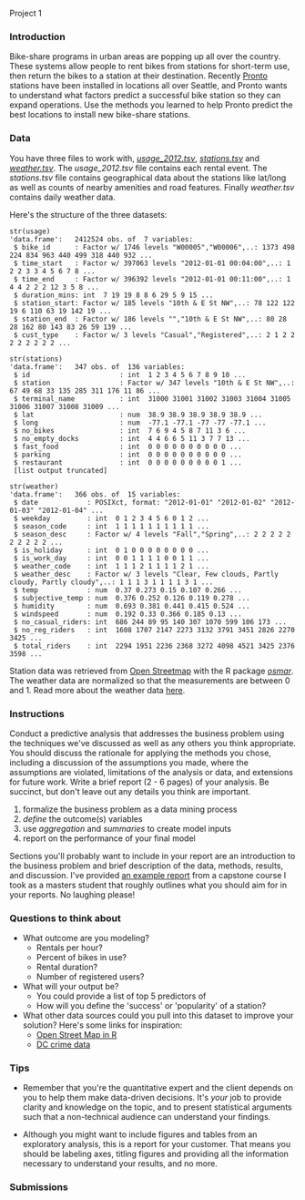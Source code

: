 Project 1

### Introduction

Bike-share programs in urban areas are popping up all over the country. These systems allow people to rent bikes from stations for short-term use, then return the bikes to a station at their destination. Recently [Pronto](https://www.prontocycleshare.com/) stations have been installed in locations all over Seattle, and Pronto wants to understand what factors predict a successful bike station so they can expand operations. Use the methods you learned to help Pronto predict the best locations to install new bike-share stations.

### Data 

You have three files to work with, [*usage_2012.tsv*](https://s3-us-west-2.amazonaws.com/bi-tech-cp303/project+1/capital-bike-share/usage_2012.tsv), [*stations.tsv*](https://s3-us-west-2.amazonaws.com/bi-tech-cp303/project+1/capital-bike-share/stations.tsv) and [*weather.tsv*](https://s3-us-west-2.amazonaws.com/bi-tech-cp303/project+1/capital-bike-share/daily_weather.tsv). The *usage_2012.tsv* file contains each rental event. The *stations.tsv* file contains geographical data about the stations like lat/long as well as counts of nearby amenities and road features. Finally *weather.tsv* contains daily weather data.

Here's the structure of the three datasets:
```{r}
str(usage)
'data.frame':	2412524 obs. of  7 variables:
 $ bike_id      : Factor w/ 1746 levels "W00005","W00006",..: 1373 498 224 834 963 440 499 318 440 932 ...
 $ time_start   : Factor w/ 397063 levels "2012-01-01 00:04:00",..: 1 2 2 3 3 4 5 6 7 8 ...
 $ time_end     : Factor w/ 396392 levels "2012-01-01 00:11:00",..: 1 4 4 2 2 2 12 3 5 8 ...
 $ duration_mins: int  7 19 19 8 8 6 29 5 9 15 ...
 $ station_start: Factor w/ 185 levels "10th & E St NW",..: 78 122 122 19 6 110 63 19 142 19 ...
 $ station_end  : Factor w/ 186 levels "","10th & E St NW",..: 80 28 28 162 80 143 83 26 59 139 ...
 $ cust_type    : Factor w/ 3 levels "Casual","Registered",..: 2 1 2 2 2 2 2 2 2 2 ...
```

```{r}
str(stations)
'data.frame':	347 obs. of  136 variables:
 $ id                      : int  1 2 3 4 5 6 7 8 9 10 ...
 $ station                 : Factor w/ 347 levels "10th & E St NW",..: 67 49 68 33 135 285 311 176 11 86 ...
 $ terminal_name           : int  31000 31001 31002 31003 31004 31005 31006 31007 31008 31009 ...
 $ lat                     : num  38.9 38.9 38.9 38.9 38.9 ...
 $ long                    : num  -77.1 -77.1 -77 -77 -77.1 ...
 $ no_bikes                : int  7 6 9 4 5 8 7 11 3 6 ...
 $ no_empty_docks          : int  4 4 6 6 5 11 3 7 7 13 ...
 $ fast_food               : int  0 0 0 0 0 0 0 0 0 0 ...
 $ parking                 : int  0 0 0 0 0 0 0 0 0 0 ...
 $ restaurant              : int  0 0 0 0 0 0 0 0 0 1 ...
 [list output truncated]
```
```{r}
str(weather)
'data.frame':	366 obs. of  15 variables:
 $ date            : POSIXct, format: "2012-01-01" "2012-01-02" "2012-01-03" "2012-01-04" ...
 $ weekday         : int  0 1 2 3 4 5 6 0 1 2 ...
 $ season_code     : int  1 1 1 1 1 1 1 1 1 1 ...
 $ season_desc     : Factor w/ 4 levels "Fall","Spring",..: 2 2 2 2 2 2 2 2 2 2 ...
 $ is_holiday      : int  0 1 0 0 0 0 0 0 0 0 ...
 $ is_work_day     : int  0 0 1 1 1 1 0 0 1 1 ...
 $ weather_code    : int  1 1 1 2 1 1 1 1 2 1 ...
 $ weather_desc    : Factor w/ 3 levels "Clear, Few clouds, Partly cloudy, Partly cloudy",..: 1 1 1 3 1 1 1 1 3 1 ...
 $ temp            : num  0.37 0.273 0.15 0.107 0.266 ...
 $ subjective_temp : num  0.376 0.252 0.126 0.119 0.278 ...
 $ humidity        : num  0.693 0.381 0.441 0.415 0.524 ...
 $ windspeed       : num  0.192 0.33 0.366 0.185 0.13 ...
 $ no_casual_riders: int  686 244 89 95 140 307 1070 599 106 173 ...
 $ no_reg_riders   : int  1608 1707 2147 2273 3132 3791 3451 2826 2270 3425 ...
 $ total_riders    : int  2294 1951 2236 2368 3272 4098 4521 3425 2376 3598 ...
```

Station data was retrieved from [Open Streetmap](https://www.openstreetmap.org/#map=5/51.500/-0.100) with the R package [*osmar*](http://osmar.r-forge.r-project.org/). The weather data are normalized so that the measurements are between 0 and 1. Read more about the weather data [here](https://archive.ics.uci.edu/ml/datasets/Bike+Sharing+Dataset).

### Instructions

Conduct a predictive analysis that addresses the business problem using the techniques we've discussed as well as any others you think appropriate. You should discuss the rationale for applying the methods you chose, including a discussion of the assumptions you made, where the assumptions are violated, limitations of the analysis or data, and extensions for future work. Write a brief report (2 - 6 pages) of your analysis. Be succinct, but don't leave out any details you think are important.

1. formalize the business problem as a data mining process
2. *define* the outcome(s) variables
3. use *aggregation* and *summaries* to create model inputs
4. report on the performance of your final model

Sections you'll probably want to include in your report are an introduction to the business problem and brief description of the data, methods, results, and discussion. I've provided [an example report](https://github.com/erinshellman/BI-TECH-CP303/blob/master/projects/project%201/example_project.pdf) from a capstone course I took as a masters student that roughly outlines what you should aim for in your reports. No laughing please!

### Questions to think about

* What outcome are you modeling?
  * Rentals per hour?
  * Percent of bikes in use?
  * Rental duration?
  * Number of registered users?
* What will your output be?
  * You could provide a list of top 5 predictors of 
  * How will you define the 'success' or 'popularity' of a station?
* What other data sources could you pull into this dataset to improve your solution? Here's some links for inspiration:
  * [Open Street Map in R](http://osmar.r-forge.r-project.org/) 
  * [DC crime data](http://data.octo.dc.gov/metadata.aspx?id=3)

### Tips

* Remember that you're the quantitative expert and the client depends on you to help them make data-driven decisions.  It's *your* job to provide clarity and knowledge on the topic, and to present statistical arguments such that a non-technical audience can understand your findings. 

* Although you might want to include figures and tables from an exploratory analysis, this is a report for your customer.  That means you should be labeling axes, titling figures and providing all the information necessary to understand your results, and no more.

### Submissions
